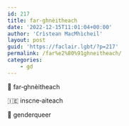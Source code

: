 ```yaml
---
id: 217
title: far‑ghnèitheach
date: '2022-12-15T11:01:04+00:00'
author: 'Crìstean MacMhìcheil'
layout: post
guid: 'https://faclair.lgbt/?p=217'
permalink: /far%e2%80%91ghneitheach/
categories:
    - gd
---
```


&#x1f3f4;&#xe0067;&#xe0062;&#xe0073;&#xe0063;&#xe0074;&#xe007f; far‑ghnèitheach

&#x1f1ee;&#x1f1ea; inscne‑aiteach

&#x1f3f4;&#xe0067;&#xe0062;&#xe0065;&#xe006e;&#xe0067;&#xe007f; genderqueer
